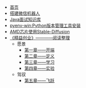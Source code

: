 * [首页](/)
* [搭建微信机器人](/docs/build-wxchatbot.md)
* [Java面试知识库](/docs/Java-Interview.md)
* [pyenv-win:Python版本管理工具安装](/docs/pyenv-win.md)
* [AMD芯片使用Stable-Diffusion](/docs/AMD-Stable-Diffusion.md)
* [《精益创业》————阅读整理](/docs/lean_startup_read.md)
    * 愿景
        * [第一章——开端](/docs/lean_startup_read_1.md)
        * [第二章——定义](/docs/lean_startup_read_2.md)
        * [第三章——学习](/docs/lean_startup_read_3.md)
        * [第四章——实验](/docs/lean_startup_read_4.md)
    * 驾驭
        * [第五章——飞跃](/docs/lean_startup_read_5.md)
